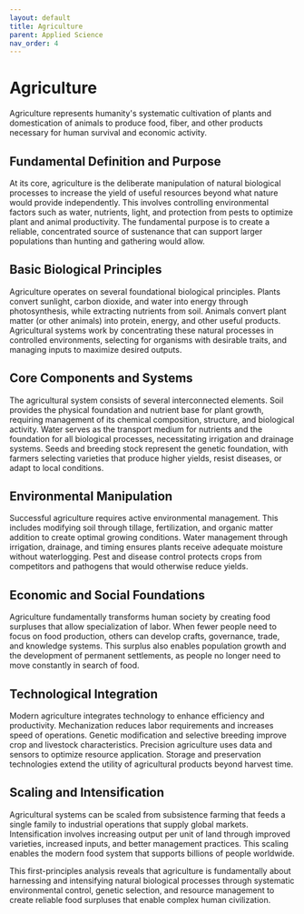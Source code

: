 ```yaml
---
layout: default
title: Agriculture
parent: Applied Science
nav_order: 4
---
```


# Agriculture

Agriculture represents humanity's systematic cultivation of plants and domestication of animals to produce food, fiber, and other products necessary for human survival and economic activity.

## Fundamental Definition and Purpose

At its core, agriculture is the deliberate manipulation of natural biological processes to increase the yield of useful resources beyond what nature would provide independently. This involves controlling environmental factors such as water, nutrients, light, and protection from pests to optimize plant and animal productivity. The fundamental purpose is to create a reliable, concentrated source of sustenance that can support larger populations than hunting and gathering would allow.

## Basic Biological Principles

Agriculture operates on several foundational biological principles. Plants convert sunlight, carbon dioxide, and water into energy through photosynthesis, while extracting nutrients from soil. Animals convert plant matter (or other animals) into protein, energy, and other useful products. Agricultural systems work by concentrating these natural processes in controlled environments, selecting for organisms with desirable traits, and managing inputs to maximize desired outputs.

## Core Components and Systems

The agricultural system consists of several interconnected elements. Soil provides the physical foundation and nutrient base for plant growth, requiring management of its chemical composition, structure, and biological activity. Water serves as the transport medium for nutrients and the foundation for all biological processes, necessitating irrigation and drainage systems. Seeds and breeding stock represent the genetic foundation, with farmers selecting varieties that produce higher yields, resist diseases, or adapt to local conditions.

## Environmental Manipulation

Successful agriculture requires active environmental management. This includes modifying soil through tillage, fertilization, and organic matter addition to create optimal growing conditions. Water management through irrigation, drainage, and timing ensures plants receive adequate moisture without waterlogging. Pest and disease control protects crops from competitors and pathogens that would otherwise reduce yields.

## Economic and Social Foundations

Agriculture fundamentally transforms human society by creating food surpluses that allow specialization of labor. When fewer people need to focus on food production, others can develop crafts, governance, trade, and knowledge systems. This surplus also enables population growth and the development of permanent settlements, as people no longer need to move constantly in search of food.

## Technological Integration

Modern agriculture integrates technology to enhance efficiency and productivity. Mechanization reduces labor requirements and increases speed of operations. Genetic modification and selective breeding improve crop and livestock characteristics. Precision agriculture uses data and sensors to optimize resource application. Storage and preservation technologies extend the utility of agricultural products beyond harvest time.

## Scaling and Intensification

Agricultural systems can be scaled from subsistence farming that feeds a single family to industrial operations that supply global markets. Intensification involves increasing output per unit of land through improved varieties, increased inputs, and better management practices. This scaling enables the modern food system that supports billions of people worldwide.

This first-principles analysis reveals that agriculture is fundamentally about harnessing and intensifying natural biological processes through systematic environmental control, genetic selection, and resource management to create reliable food surpluses that enable complex human civilization.
